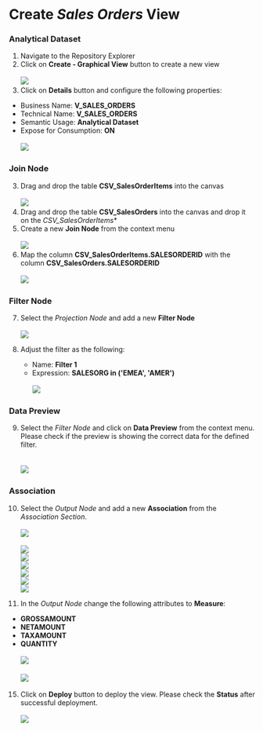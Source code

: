 # Create <i>Sales Orders</i> View

### Analytical Dataset
1. Navigate to the Repository Explorer
2. Click on **Create - Graphical View** button to create a new view
  <br><br>![](/exercises/ex2/images/create_in_repository_explorer.png)
3. Click on **Details** button and configure the following properties:
  - Business Name: **V_SALES_ORDERS**
  - Technical Name: **V_SALES_ORDERS**
  - Semantic Usage: **Analytical Dataset**
  - Expose for Consumption: **ON**
    <br><br>![](/exercises/ex3/images/create_sales_orders_ads_01.png)

### Join Node
3. Drag and drop the table **CSV_SalesOrderItems** into the canvas
  <br><br>![](/exercises/ex3/images/create_sales_orders_ads_02.png)
4. Drag and drop the table **CSV_SalesOrders** into the canvas and drop it on the *CSV_SalesOrderItems**
5. Create a new **Join Node** from the context menu 
  <br><br>![](/exercises/ex3/images/create_sales_orders_ads_03.png)
7. Map the column **CSV_SalesOrderItems.SALESORDERID** with the column **CSV_SalesOrders.SALESORDERID**
  <br><br>![](/exercises/ex3/images/create_sales_orders_ads_04.png)

### Filter Node
7. Select the *Projection Node* and add a new **Filter Node**
  <br><br>![](/exercises/ex3/images/create_sales_orders_ads_05.png)

8. Adjust the filter as the following:
    - Name: **Filter 1**
    - Expression: **SALESORG in ('EMEA', 'AMER')**
      <br><br>![](/exercises/ex3/images/create_sales_orders_ads_06.png)

### Data Preview 
9. Select the *Filter Node* and click on **Data Preview** from the context menu. Please check if the preview is showing the correct data for the defined filter.  
      <br><br>![](/exercises/ex3/images/create_sales_orders_ads_07.png) 
 
### Association
10. Select the *Output Node* and add a new **Association** from the *Association Section*. 
  <br><br>![](/exercises/ex3/images/create_sales_orders_ads_08.png)
  <br><br>![](/exercises/ex3/images/create_sales_orders_ads_09.png)
  <br>![](/exercises/ex3/images/create_sales_orders_ads_10.png)
  <br>![](/exercises/ex3/images/create_sales_orders_ads_11.png)
  <br>![](/exercises/ex3/images/create_sales_orders_ads_12.png)
  <br>![](/exercises/ex3/images/create_sales_orders_ads_13.png)
  <br>![](/exercises/ex3/images/create_sales_orders_ads_14.png)


14. In the *Output Node* change the following attributes to **Measure**:
  - **GROSSAMOUNT**
  - **NETAMOUNT**
  - **TAXAMOUNT**
  - **QUANTITY**
    <br><br>![](/exercises/ex3/images/create_sales_orders_ads_15.png)
    <br><br>![](/exercises/ex3/images/create_sales_orders_ads_16.png)
  
15. Click on **Deploy** button to deploy the view. Please check the **Status** after successful deployment.
  <br><br>![](/exercises/ex3/images/create_sales_orders_ads_17.png)


